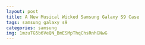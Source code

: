 ```yaml
---
layout: post
title: A New Musical Wicked Samsung Galaxy S9 Case
tags: samsung galaxy s9
categories: samsung
img: 1mzuTG5b6VeQN_BmESMpThqChsRnhGNwG
---
```

